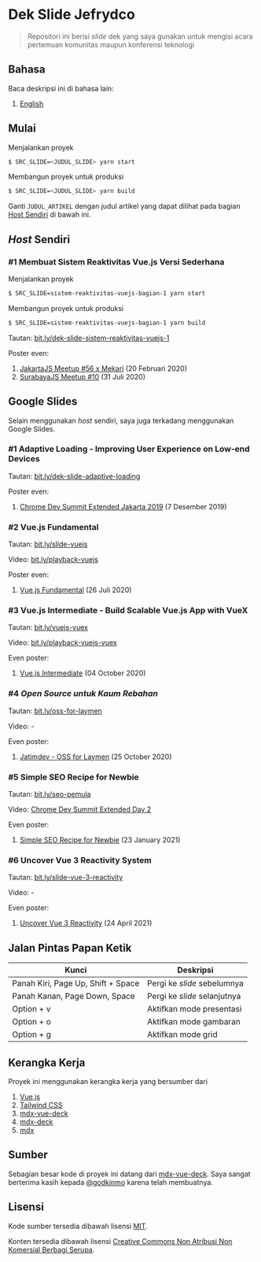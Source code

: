 # Dek Slide Jefrydco

> Repositori ini berisi _slide_ dek yang saya gunakan untuk mengisi acara pertemuan komunitas maupun konferensi teknologi

## Bahasa

Baca deskripsi ini di bahasa lain:

1. [English](./readme.md)

## Mulai

Menjalankan proyek

```bash
$ SRC_SLIDE=<JUDUL_SLIDE> yarn start
```

Membangun proyek untuk produksi

```bash
$ SRC_SLIDE=<JUDUL_SLIDE> yarn build
```

Ganti `JUDUL_ARTIKEL` dengan judul artikel yang dapat dilihat pada bagian [Host Sendiri](#host-sendiri) di bawah ini.

## _Host_ Sendiri

### #1 Membuat Sistem Reaktivitas Vue.js Versi Sederhana

Menjalankan proyek

```bash
$ SRC_SLIDE=sistem-reaktivitas-vuejs-bagian-1 yarn start
```

Membangun proyek untuk produksi

```bash
$ SRC_SLIDE=sistem-reaktivitas-vuejs-bagian-1 yarn build
```

Tautan: [bit.ly/dek-slide-sistem-reaktivitas-vuejs-1](https://bit.ly/dek-slide-sistem-reaktivitas-vuejs-1)

Poster even:
1. [JakartaJS Meetup #56 x Mekari](/public/poster/jakartajs-meetup-56-x-mekari.jpeg) (20 Februari 2020)
2. [SurabayaJS Meetup #10](/poster/surabayajs-meetup-10.png) (31 Juli 2020)

## Google Slides

Selain menggunakan _host_ sendiri, saya juga terkadang menggunakan Google Slides.

### #1 Adaptive Loading - Improving User Experience on Low-end Devices

Tautan: [bit.ly/dek-slide-adaptive-loading](https://bit.ly/dek-slide-adaptive-loading)

Poster even:
1. [Chrome Dev Summit Extended Jakarta 2019](/public/poster/chrome-dev-summit-extended-jakarta-2019.png) (7 Desember 2019)

### #2 Vue.js Fundamental

Tautan: [bit.ly/slide-vuejs](https://bit.ly/slide-vuejs)

Video: [bit.ly/playback-vuejs](https://bit.ly/playback-vuejs)

Poster even:
1. [Vue.js Fundamental](/poster/himit-vuejs-fundamental.jpeg) (26 Juli 2020)

### #3 Vue.js Intermediate - Build Scalable Vue.js App with VueX

Tautan: [bit.ly/vuejs-vuex](https://bit.ly/vuejs-vuex)

Video: [bit.ly/playback-vuejs-vuex](http://bit.ly/playback-vuejs-vuex)

Even poster:
1. [Vue.js Intermediate](/poster/himit-vuejs-intermediate.jpeg) (04 October 2020)

### #4 _Open Source untuk Kaum Rebahan_

Tautan: [bit.ly/oss-for-laymen](https://bit.ly/oss-for-laymen)

Video: -

Even poster:
1. [Jatimdev - OSS for Laymen](/poster/jatimdev-oss-for-laymen.jpeg) (25 October 2020)

### #5 Simple SEO Recipe for Newbie

Tautan: [bit.ly/seo-pemula](https://bit.ly/seo-pemula)

Video: [Chrome Dev Summit Extended Day 2](https://www.youtube.com/watch?v=TDHM8dpLRCg)

Even poster:
1. [Simple SEO Recipe for Newbie](/poster/gdg-indonesia-cds-extended-day-2.jpeg) (23 January 2021)

### #6 Uncover Vue 3 Reactivity System

Tautan: [bit.ly/slide-vue-3-reactivity](https://bit.ly/slide-vue-3-reactivity)

Video: -

Even poster:
1. [Uncover Vue 3 Reactivity](/poster/tutorteknik-uncover-vue-3-reactivity.jpeg) (24 April 2021)

## Jalan Pintas Papan Ketik

| Kunci       | Deskripsi                                           |
| ----------- | ----------------------------------------------------|
| Panah Kiri, Page Up, Shift + Space | Pergi ke _slide_ sebelumnya  |
| Panah Kanan, Page Down, Space | Pergi ke _slide_ selanjutnya      |
| Option + v  | Aktifkan mode presentasi                            |
| Option + o  | Aktifkan mode gambaran                              |
| Option + g  | Aktifkan mode grid                                  |

## Kerangka Kerja

Proyek ini menggunakan kerangka kerja yang bersumber dari

1. [Vue.js](https://vuejs.org)
2. [Tailwind CSS](https://tailwindcss.com/)
4. [mdx-vue-deck](https://github.com/godkinmo/mdx-vue-deck)
5. [mdx-deck](https://github.com/jxnblk/mdx-deck)
6. [mdx](https://mdxjs.com/)

## Sumber

Sebagian besar kode di proyek ini datang dari [mdx-vue-deck](https://github.com/godkinmo/mdx-vue-deck). Saya sangat berterima kasih kepada [@godkinmo](https://github.com/godkinmo) karena telah membuatnya.

## Lisensi

Kode sumber tersedia dibawah lisensi [MIT](https://choosealicense.com/licenses/mit/).

Konten tersedia dibawah lisensi [Creative Commons Non Atribusi Non Komersial Berbagi Serupa](https://creativecommons.org/licenses/by-nc-sa/4.0/deed.id).
